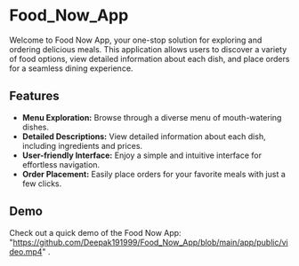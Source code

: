 # Food_Now_App

Welcome to Food Now App, your one-stop solution for exploring and ordering delicious meals. This application allows users to discover a variety of food options, view detailed information about each dish, and place orders for a seamless dining experience.

## Features

- **Menu Exploration:** Browse through a diverse menu of mouth-watering dishes.
- **Detailed Descriptions:** View detailed information about each dish, including ingredients and prices.
- **User-friendly Interface:** Enjoy a simple and intuitive interface for effortless navigation.
- **Order Placement:** Easily place orders for your favorite meals with just a few clicks.

## Demo

Check out a quick demo of the Food Now App:  "https://github.com/Deepak191999/Food_Now_App/blob/main/app/public/video.mp4" .



